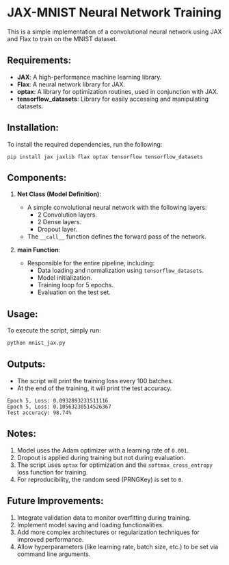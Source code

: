 # JAX-MNIST Neural Network Training

This is a simple implementation of a convolutional neural network using JAX and Flax to train on the MNIST dataset.

## Requirements:

- **JAX**: A high-performance machine learning library.
- **Flax**: A neural network library for JAX.
- **optax**: A library for optimization routines, used in conjunction with JAX.
- **tensorflow_datasets**: Library for easily accessing and manipulating datasets.

## Installation:

To install the required dependencies, run the following:

```
pip install jax jaxlib flax optax tensorflow tensorflow_datasets
```

## Components:

1. **Net Class (Model Definition)**:

   - A simple convolutional neural network with the following layers:
     - 2 Convolution layers.
     - 2 Dense layers.
     - Dropout layer.
   - The `__call__` function defines the forward pass of the network.

2. **main Function**:
   - Responsible for the entire pipeline, including:
     - Data loading and normalization using `tensorflow_datasets`.
     - Model initialization.
     - Training loop for 5 epochs.
     - Evaluation on the test set.

## Usage:

To execute the script, simply run:

```bash
python mnist_jax.py
```

## Outputs:

- The script will print the training loss every 100 batches.
- At the end of the training, it will print the test accuracy.

```
Epoch 5, Loss: 0.0932893231511116
Epoch 5, Loss: 0.10563230514526367
Test accuracy: 98.74%
```

## Notes:

1. Model uses the Adam optimizer with a learning rate of `0.001`.
2. Dropout is applied during training but not during evaluation.
3. The script uses `optax` for optimization and the `softmax_cross_entropy` loss function for training.
4. For reproducibility, the random seed (PRNGKey) is set to `0`.

## Future Improvements:

1. Integrate validation data to monitor overfitting during training.
2. Implement model saving and loading functionalities.
3. Add more complex architectures or regularization techniques for improved performance.
4. Allow hyperparameters (like learning rate, batch size, etc.) to be set via command line arguments.
